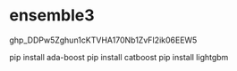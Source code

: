 # ensemble3

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


pip install ada-boost
pip install catboost
pip install lightgbm
